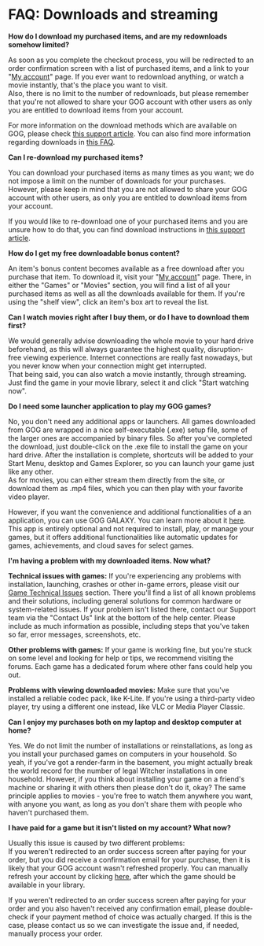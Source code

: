FAQ: Downloads and streaming
============================

**How do I download my purchased items, and are my redownloads somehow limited?**

As soon as you complete the checkout process, you will be redirected to an order confirmation screen with a list of purchased items, and a link to your "[My account](https://www.gog.com/account)" page. If you ever want to redownload anything, or watch a movie instantly, that's the place you want to visit.  
Also, there is no limit to the number of redownloads, but please remember that you're not allowed to share your GOG account with other users as only you are entitled to download items from your account.

For more information on the download methods which are available on GOG, please check [this support article](https://support.gog.com/hc/en-us/articles/213148105-How-do-I-download-my-purchased-items-). You can also find more information regarding downloads in [this FAQ](https://support.gog.com/hc/en-us/articles/360001945934-FAQ-Delivery?product=gog).

  
  
**Can I re-download my purchased items?**

You can download your purchased items as many times as you want; we do not impose a limit on the number of downloads for your purchases. However, please keep in mind that you are not allowed to share your GOG account with other users, as only you are entitled to download items from your account.

If you would like to re-download one of your purchased items and you are unsure how to do that, you can find download instructions in [this support article](https://support.gog.com/hc/en-us/articles/213148105-How-do-I-download-my-purchased-items-).

  
  
**How do I get my free downloadable bonus content?**

An item's bonus content becomes available as a free download after you purchase that item. To download it, visit your "[My account](https://www.gog.com/account)" page. There, in either the "Games" or "Movies" section, you will find a list of all your purchased items as well as all the downloads available for them. If you're using the "shelf view", click an item's box art to reveal the list.

  
  
**Can I watch movies right after I buy them, or do I have to download them first?**

We would generally advise downloading the whole movie to your hard drive beforehand, as this will always guarantee the highest quality, disruption-free viewing experience. Internet connections are really fast nowadays, but you never know when your connection might get interrupted.  
That being said, you can also watch a movie instantly, through streaming. Just find the game in your movie library, select it and click "Start watching now".

  
  
**Do I need some launcher application to play my GOG games?**

No, you don't need any additional apps or launchers. All games downloaded from GOG are wrapped in a nice self-executable (.exe) setup file, some of the larger ones are accompanied by binary files. So after you've completed the download, just double-click on the .exe file to install the game on your hard drive. After the installation is complete, shortcuts will be added to your Start Menu, desktop and Games Explorer, so you can launch your game just like any other.  
As for movies, you can either stream them directly from the site, or download them as .mp4 files, which you can then play with your favorite video player.

However, if you want the convenience and additional functionalities of a an application, you can use GOG GALAXY. You can learn more about it [here](https://www.gog.com/galaxy). This app is entirely optional and not required to install, play, or manage your games, but it offers additional functionalities like automatic updates for games, achievements, and cloud saves for select games.

  
  
**I'm having a problem with my downloaded items. Now what?**

**Technical issues with games:** If you're experiencing any problems with installation, launching, crashes or other in-game errors, please visit our [Game Technical Issues](https://support.gog.com/hc/en-us/categories/201400969-Game-Technical-Issues) section. There you'll find a list of all known problems and their solutions, including general solutions for common hardware or system-related issues. If your problem isn't listed there, contact our Support team via the "Contact Us" link at the bottom of the help center. Please include as much information as possible, including steps that you've taken so far, error messages, screenshots, etc.

  
**Other problems with games:** If your game is working fine, but you're stuck on some level and looking for help or tips, we recommend visiting the forums. Each game has a dedicated forum where other fans could help you out.

  
**Problems with viewing downloaded movies:** Make sure that you've installed a reliable codec pack, like K-Lite. If you're using a third-party video player, try using a different one instead, like VLC or Media Player Classic.

  
  
**Can I enjoy my purchases both on my laptop and desktop computer at home?**

Yes. We do not limit the number of installations or reinstallations, as long as you install your purchased games on computers in your household. So yeah, if you've got a render-farm in the basement, you might actually break the world record for the number of legal Witcher installations in one household. However, if you think about installing your game on a friend's machine or sharing it with others then please don't do it, okay? The same principle applies to movies - you're free to watch them anywhere you want, with anyone you want, as long as you don't share them with people who haven't purchased them.

  
  
**I have paid for a game but it isn't listed on my account? What now?**

Usually this issue is caused by two different problems:  
If you weren't redirected to an order success screen after paying for your order, but you did receive a confirmation email for your purchase, then it is likely that your GOG account wasn't refreshed properly. You can manually refresh your account by clicking [here](http://GOG.COM/user/refresh), after which the game should be available in your library.

If you weren't redirected to an order success screen after paying for your order and you also haven't received any confirmation email, please double-check if your payment method of choice was actually charged. If this is the case, please contact us so we can investigate the issue and, if needed, manually process your order.